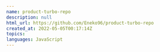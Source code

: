 ```yaml
---
name: product-turbo-repo
description: null
html_url: https://github.com/Eneko96/product-turbo-repo
created_at: 2022-05-05T00:17:14Z
topics: 
languages: JavaScript
---
```

